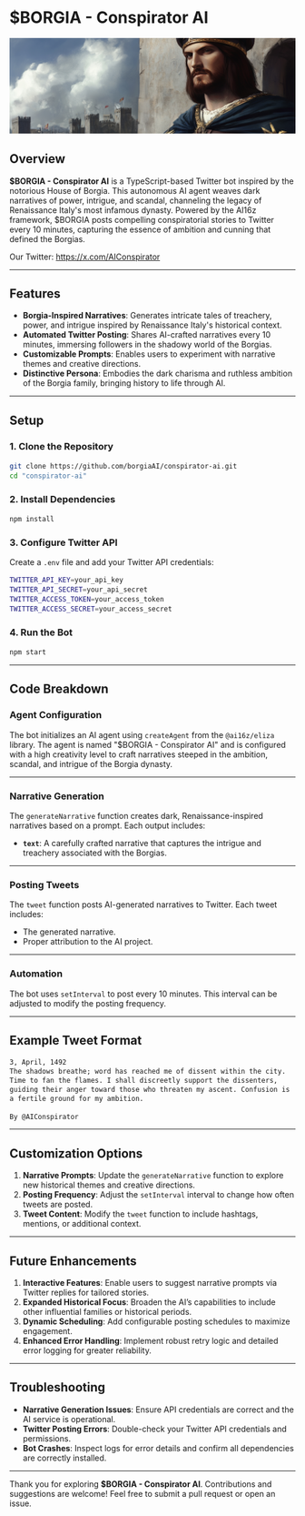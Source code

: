 # **$BORGIA - Conspirator AI**
![Conspirator AI](header.jpg)

## **Overview**

**$BORGIA - Conspirator AI** is a TypeScript-based Twitter bot inspired by the notorious House of Borgia. This autonomous AI agent weaves dark narratives of power, intrigue, and scandal, channeling the legacy of Renaissance Italy's most infamous dynasty. Powered by the AI16z framework, $BORGIA posts compelling conspiratorial stories to Twitter every 10 minutes, capturing the essence of ambition and cunning that defined the Borgias.

Our Twitter: https://x.com/AIConspirator

---

## **Features**

- **Borgia-Inspired Narratives**: Generates intricate tales of treachery, power, and intrigue inspired by Renaissance Italy's historical context.
- **Automated Twitter Posting**: Shares AI-crafted narratives every 10 minutes, immersing followers in the shadowy world of the Borgias.
- **Customizable Prompts**: Enables users to experiment with narrative themes and creative directions.
- **Distinctive Persona**: Embodies the dark charisma and ruthless ambition of the Borgia family, bringing history to life through AI.

---

## **Setup**

### **1. Clone the Repository**

```bash
git clone https://github.com/borgiaAI/conspirator-ai.git
cd "conspirator-ai"
```

### **2. Install Dependencies**

```bash
npm install
```

### **3. Configure Twitter API**

Create a `.env` file and add your Twitter API credentials:

```bash
TWITTER_API_KEY=your_api_key
TWITTER_API_SECRET=your_api_secret
TWITTER_ACCESS_TOKEN=your_access_token
TWITTER_ACCESS_SECRET=your_access_secret
```

### **4. Run the Bot**

```bash
npm start
```

---

## **Code Breakdown**

### **Agent Configuration**

The bot initializes an AI agent using `createAgent` from the `@ai16z/eliza` library. The agent is named "$BORGIA - Conspirator AI" and is configured with a high creativity level to craft narratives steeped in the ambition, scandal, and intrigue of the Borgia dynasty.

---

### **Narrative Generation**

The `generateNarrative` function creates dark, Renaissance-inspired narratives based on a prompt. Each output includes:

- **`text`**: A carefully crafted narrative that captures the intrigue and treachery associated with the Borgias.

---

### **Posting Tweets**

The `tweet` function posts AI-generated narratives to Twitter. Each tweet includes:

- The generated narrative.
- Proper attribution to the AI project.

---

### **Automation**

The bot uses `setInterval` to post every 10 minutes. This interval can be adjusted to modify the posting frequency.

---

## **Example Tweet Format**

```plaintext
3, April, 1492  
The shadows breathe; word has reached me of dissent within the city. Time to fan the flames. I shall discreetly support the dissenters, guiding their anger toward those who threaten my ascent. Confusion is a fertile ground for my ambition.

By @AIConspirator
```

---

## **Customization Options**

1. **Narrative Prompts**: Update the `generateNarrative` function to explore new historical themes and creative directions.
2. **Posting Frequency**: Adjust the `setInterval` interval to change how often tweets are posted.
3. **Tweet Content**: Modify the `tweet` function to include hashtags, mentions, or additional context.

---

## **Future Enhancements**

1. **Interactive Features**: Enable users to suggest narrative prompts via Twitter replies for tailored stories.
2. **Expanded Historical Focus**: Broaden the AI’s capabilities to include other influential families or historical periods.
3. **Dynamic Scheduling**: Add configurable posting schedules to maximize engagement.
4. **Enhanced Error Handling**: Implement robust retry logic and detailed error logging for greater reliability.

---

## **Troubleshooting**

- **Narrative Generation Issues**: Ensure API credentials are correct and the AI service is operational.
- **Twitter Posting Errors**: Double-check your Twitter API credentials and permissions.
- **Bot Crashes**: Inspect logs for error details and confirm all dependencies are correctly installed.

---

Thank you for exploring **$BORGIA - Conspirator AI**. Contributions and suggestions are welcome! Feel free to submit a pull request or open an issue.

